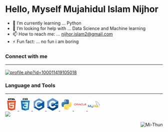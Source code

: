<h1> Hello, Myself Mujahidul Islam Nijhor </h1> 

- 🌱 I’m currently learning ... Python
- 🤔 I’m looking for help with ... Data Science and Machine learning
- 📫 How to reach me: ... nijhor.islam2@gmail.com
- ⚡ Fun fact: ... no fun i am boring

<h3 align="left">Connect with me</h3>
<hr style="width:100%;text-align:left;margin-left:0">
<p align="left">
  <a href="https://www.facebook.com/profile.php?id=100011419105018" target = "blank">
    <img align= "center" src="https://raw.githubusercontent.com/rahuldkjain/github-profile-readme-generator/master/src/images/icons/Social/facebook.svg" alt="profile.php?id=100011419105018"  height="30" width="40"> </a></p>

<h3 align="left">Language and Tools</h3>
<hr style="width:100%;text-align:left;margin-left:0">
<p align="left"> 
  <a href="https://www.w3.org/html/" target="_blank" rel="noreferrer"> <img src="https://raw.githubusercontent.com/devicons/devicon/master/icons/html5/html5-original-wordmark.svg" alt="html5" width="40" height="40"/> </a> 
  <a href="https://www.w3schools.com/css/" target="_blank" rel="noreferrer"> <img src="https://raw.githubusercontent.com/devicons/devicon/master/icons/css3/css3-original-wordmark.svg" alt="css3" width="40" height="40"/> </a>
  <a href="https://www.cprogramming.com/" target="_blank" rel="noreferrer"> <img src="https://raw.githubusercontent.com/devicons/devicon/master/icons/c/c-original.svg" alt="c" width="40" height="40"/> </a> 
  <a href="https://www.w3schools.com/cpp/" target="_blank" rel="noreferrer"> <img src="https://raw.githubusercontent.com/devicons/devicon/master/icons/cplusplus/cplusplus-original.svg" alt="cplusplus" width="40" height="40"/> </a>
  <a href="https://www.python.org" target="_blank" rel="noreferrer"> <img src="https://raw.githubusercontent.com/devicons/devicon/master/icons/python/python-original.svg" alt="python" width="40" height="40"/> </a>
  <a href="https://www.oracle.com/" target="_blank" rel="noreferrer"> <img src="https://raw.githubusercontent.com/devicons/devicon/master/icons/oracle/oracle-original.svg" alt="oracle" width="40" height="40"/> </a>
  <a href="https://www.mysql.com/" target="_blank" rel="noreferrer"> <img src="https://raw.githubusercontent.com/devicons/devicon/master/icons/mysql/mysql-original-wordmark.svg" alt="mysql" width="40" height="40"/> </a>
  <br>

  <img src="https://github-readme-stats.vercel.app/api/top-langs/?username=Nijhor&theme=dracula&langs_count=6&layout=compact&hide=css">


<p align="Right"> <img src="https://komarev.com/ghpvc/?username=Nijhor&label=Profile%20views&color=0e75b6&style=flat" alt="Mi-Thun" /> </p>
